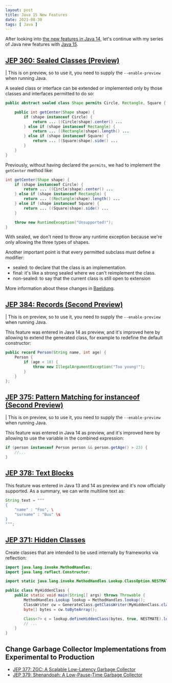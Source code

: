 ```yaml
---
layout: post
title: Java 15 New Features
date: 2021-08-30
tags: [ Java ]
---
```


After looking into [the new features in Java 14](https://sgitario.github.io/java-14-new-features/), let's continue with my series of Java new features with [Java 15](https://openjdk.java.net/projects/jdk/15/).

## [JEP 360: Sealed Classes (Preview)](https://openjdk.java.net/jeps/360)

| This is on preview, so to use it, you need to supply the `--enable-preview` when running Java.

A sealed class or interface can be extended or implemented only by those classes and interfaces permitted to do so:

```java
public abstract sealed class Shape permits Circle, Rectangle, Square {

    public int getCenter(Shape shape) {
        if (shape instanceof Circle) {
            return ... ((Circle)shape).center() ...
        } else if (shape instanceof Rectangle) {
            return ... ((Rectangle)shape).length() ...
        } else if (shape instanceof Square) {
            return ... ((Square)shape).side() ...
        }
    }
}
```

Previously, without having declared the `permits`, we had to implement the `getCenter` method like:

```java
int getCenter(Shape shape) {
    if (shape instanceof Circle) {
        return ... ((Circle)shape).center() ...
    } else if (shape instanceof Rectangle) {
        return ... ((Rectangle)shape).length() ...
    } else if (shape instanceof Square) {
        return ... ((Square)shape).side() ...
    }

    throw new RuntimeException("Unsupported!");
}
```

With sealed, we don't need to throw any runtime exception because we're only allowing the three types of shapes.

Another important point is that every permitted subclass must define a modifier: 
- sealed: to declare that the class is an implementation.
- final: it's like a strong sealed where we can't reimplement the class.
- non-sealed: to say that the current class is still open to extension

More information about these changes in [Baeldung](https://www.baeldung.com/java-sealed-classes-interfaces).

## [JEP 384: Records (Second Preview)](https://openjdk.java.net/jeps/384)

| This is on preview, so to use it, you need to supply the `--enable-preview` when running Java.

This feature was entered in Java 14 as preview, and it's improved here by allowing to extend the generated class, for example to redefine the default constructor:

```java
public record Person(String name, int age) { 
    Person {
        if (age < 18) {
            throw new IllegalArgumentException("Too young!");
        }
    }
};
```

## [JEP 375: Pattern Matching for instanceof (Second Preview)](https://openjdk.java.net/jeps/375)

| This is on preview, so to use it, you need to supply the `--enable-preview` when running Java.

This feature was entered in Java 14 as preview, and it's improved here by allowing to use the variable in the combined expression:

```java
if (person instanceof Person person && person.getAge() > 23) {
    //...
}
```

## [JEP 378: Text Blocks](https://openjdk.java.net/jeps/378)

This feature was entered in Java 13 and 14 as preview and it's now officially supported. 
As a summary, we can write multiline text as:

```java
String text = """
{
    "name" : "Foo", \
    "surname" : "Buu" \s
}
""";
```

## [JEP 371: Hidden Classes](https://openjdk.java.net/jeps/371)

Create classes that are intended to be used internally by frameworks via reflection:

```java
import java.lang.invoke.MethodHandles;
import java.lang.reflect.Constructor;

import static java.lang.invoke.MethodHandles.Lookup.ClassOption.NESTMATE;

public class MyHiddenClass {
    public static void main(String[] args) throws Throwable {
        MethodHandles.Lookup lookup = MethodHandles.lookup();
        ClassWriter cw = GenerateClass.getClassWriter(MyHiddenClass.class);
        byte[] bytes = cw.toByteArray();

        Class<?> c = lookup.defineHiddenClass(bytes, true, NESTMATE).lookupClass();
        // ...
    }
}
```

## Change Garbage Collector Implementations from Experimental to Production

- [JEP 377: ZGC: A Scalable Low-Latency Garbage Collector](https://openjdk.java.net/jeps/377)
- [JEP 379: Shenandoah: A Low-Pause-Time Garbage Collector](https://openjdk.java.net/jeps/379)
